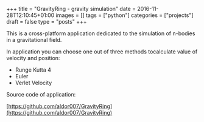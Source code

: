 +++
title = "GravityRing - gravity simulation"
date = 2016-11-28T12:10:45+01:00
images = []
tags = ["python"]
categories = ["projects"]
draft = false
type = "posts"
+++

This is a cross-platform application dedicated to the simulation of n-bodies in a gravitational field. 

In application you can choose one out of three methods tocalculate value of velocity and position:

*   Runge Kutta 4
*   Euler
*   Verlet Velocity

Source code of application:

[https://github.com/aldor007/GravityRing](https://github.com/aldor007/GravityRing)